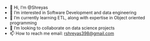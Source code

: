 - 👋 Hi, I’m @Shreyas
- 👀 I’m interested in Software Development and data engineering
- 🌱 I’m currently learning ETL, along with expertise in Object oriented programming
- 💞️ I’m looking to collaborate on data science projects
- 📫 How to reach me email: rshreyas398@gmail.com

<!---
Shreyas398/Shreyas398 is a ✨ special ✨ repository because its `README.md` (this file) appears on your GitHub profile.
You can click the Preview link to take a look at your changes.
--->
